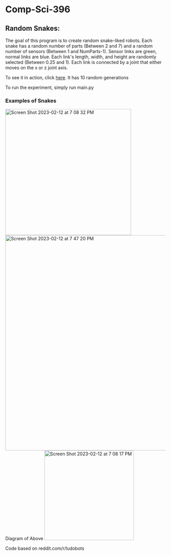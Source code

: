 # Comp-Sci-396

<h2>Random Snakes:</h2>

 The goal of this program is to create random snake-liked robots. Each snake has a random number of parts (Between 2 and 7) and a random number of sensors (Between 1 and NumParts-1). Sensor links are green, normal links are blue. Each link's length, width, and height are randomly selected (Between 0.25 and 1). Each link is connected by a joint that either moves on the x or z joint axis. 
  
 To see it in action, click <a href="https://www.youtube.com/watch?v=7DWbC3VZHM4">here</a>. It has 10 random generations
  
 To run the experiment, simply run main.py


<h3> Examples of Snakes </h3>
  <img width="395" alt="Screen Shot 2023-02-12 at 7 08 32 PM" src="https://user-images.githubusercontent.com/82680052/218349483-d197f9e4-3b97-4ca7-8fa5-46722015873a.png">
  <img width="674" alt="Screen Shot 2023-02-12 at 7 47 20 PM" src="https://user-images.githubusercontent.com/82680052/218352819-48c6e4dc-ab4a-4006-89b4-52dc18c6bf42.png"> Diagram of Above

  
  <img width="281" alt="Screen Shot 2023-02-12 at 7 08 17 PM" src="https://user-images.githubusercontent.com/82680052/218349507-c2916849-f169-4000-be19-13755795c964.png">
 
 
Code based on reddit.com/r/ludobots
